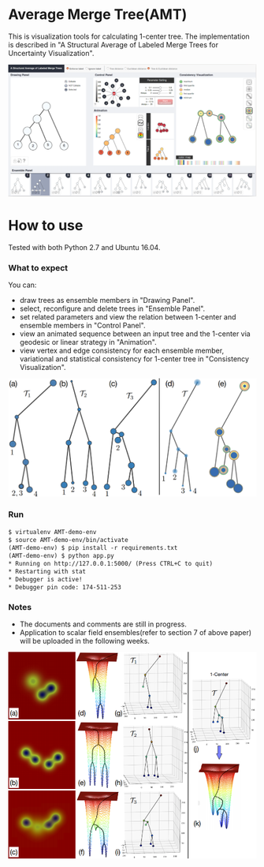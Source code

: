 # Average Merge Tree(AMT)

This is visualization tools for calculating 1-center tree. The implementation is described in "A Structural Average of Labeled Merge Trees for Uncertainty Visualization".

<center><img src="Interface.png" width="512"></center>

# How to use

Tested with both Python 2.7 and Ubuntu 16.04.

### What to expect

You can:
- draw trees as ensemble members in "Drawing Panel".
- select, reconfigure and delete trees in "Ensemble Panel".
- set related parameters and view the relation between 1-center and ensemble members in "Control Panel".
- view an animated sequence between an input tree and the 1-center via geodesic or linear strategy in "Animation".
- view vertex and edge consistency for each ensemble member, variational and statistical consistency for 1-center tree in "Consistency Visualization".

<center><img src="2.png" width="512"></center>

### Run
    $ virtualenv AMT-demo-env
    $ source AMT-demo-env/bin/activate
    (AMT-demo-env) $ pip install -r requirements.txt
    (AMT-demo-env) $ python app.py
    * Running on http://127.0.0.1:5000/ (Press CTRL+C to quit)
    * Restarting with stat
    * Debugger is active!
    * Debugger pin code: 174-511-253


### Notes

- The documents and comments are still in progress.
- Application to scalar field ensembles(refer to section 7 of above paper) will be uploaded in the following weeks.

<center><img src="3.png" width="512"></center>
